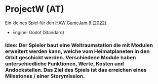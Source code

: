 # ProjectW (AT)

 Ein kleines Spiel für den [HAW GameJam 8 (2022)](https://itch.io/jam/haw-gamejam-8).

- Engine: Godot (Standard)

### Idee: Der Spieler baut eine Weltraumstation die mit Modulen erweitert werden kann, welche vom Heimatplaneten in den Orbit geschickt werden. Verschiedene Module haben unterschiedliche Funktionen, Werte, Kosten und Andockstellen. Das Ziel des Spiels ist das erreichen eines Milestones / einer Storymission.


